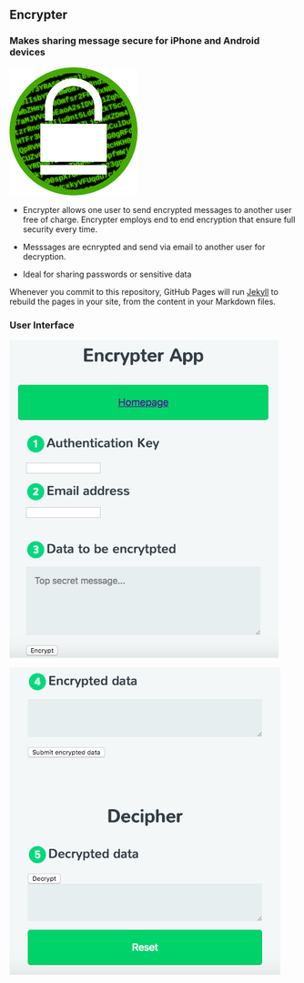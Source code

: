 ## Encrypter 
### Makes sharing message secure for iPhone and Android devices

![Alt text](https://github.com/dohalloran/Encrypter/blob/master/images.png?raw=true "Title")

- Encrypter allows one user to send encrypted messages to another user free of charge. Encrypter employs end to end encryption that ensure full security every time. 

- Messsages are ecnrypted and send via email to another user for decryption.

- Ideal for sharing passwords or sensitive data 

Whenever you commit to this repository, GitHub Pages will run [Jekyll](https://jekyllrb.com/) to rebuild the pages in your site, from the content in your Markdown files.

### User Interface


![Alt text](https://github.com/dohalloran/Encrypter/blob/master/encrypted.png?raw=true "Encrypted")

![Alt text](https://github.com/dohalloran/Encrypter/blob/master/decrypted.png?raw=true "Decrypted")

